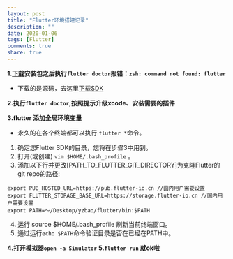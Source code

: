 ```yaml
---
layout: post
title: "Flutter环境搭建记录"
description: ""
date: 2020-01-06
tags: [Flutter]
comments: true
share: true
---
```



**1.[下载](https://github.com/flutter/flutter/releases)安装包之后执行`flutter doctor`报错：`zsh: command not found: flutter`**

*  下载的是源码，去这里[下载SDK](https://flutter.dev/docs/development/tools/sdk/releases?tab=macos#macos)


**2.执行`flutter doctor`,按照提示升级xcode、安装需要的插件**

**3.flutter 添加全局环境变量**

* 永久的在各个终端都可以执行 `flutter *`命令。
1. 确定您Flutter SDK的目录，您将在步骤3中用到。
2. 打开(或创建) `vim $HOME/.bash_profile` 。
3. 添加以下行并更改[PATH_TO_FLUTTER_GIT_DIRECTORY]为克隆Flutter的git repo的路径:
```
export PUB_HOSTED_URL=https://pub.flutter-io.cn //国内用户需要设置
export FLUTTER_STORAGE_BASE_URL=https://storage.flutter-io.cn //国内用户需要设置
export PATH=～/Desktop/yzbao/flutter/bin:$PATH
```
4. 运行 source $HOME/.bash_profile 刷新当前终端窗口。
5. 通过运行`echo $PATH`命令验证目录是否在已经在PATH中。



**4.打开模拟器`open -a Simulator`**
**5.`flutter run` 就ok啦**
